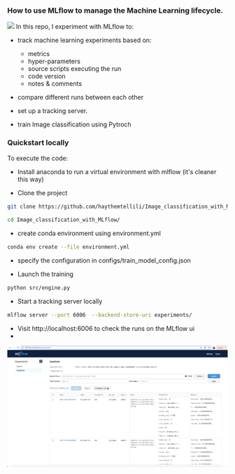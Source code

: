 ### How to use MLflow to manage the Machine Learning lifecycle.
![](https://miro.medium.com/max/1000/1*0zMGy7YdRhuSA3X2ymqotg.jpeg)
In this repo, I experiment with MLflow to:

- track machine learning experiments based on:

  - metrics
  - hyper-parameters
  - source scripts executing the run
  - code version
  - notes & comments

- compare different runs between each other
- set up a tracking server.
- train Image classification using Pytroch

### Quickstart locally

To execute the code:

- Install anaconda to run a virtual environment with mlflow (it's cleaner this way)

- Clone the project

```bash
git clone https://github.com/haythemtellili/Image_classification_with_MLflow.git
```

```bash
cd Image_classification_with_MLflow/
```

- create conda environment using environment.yml

```bash
conda env create --file environment.yml
```

- specify the configuration in configs/train_model_config.json

- Launch the training

```bash
python src/engine.py
```
- Start a tracking server locally

```bash
mlflow server --port 6006  --backend-store-uri experiments/
```

- Visit http://localhost:6006 to check the runs on the MLflow ui
- 
![](./data/screen.png)

